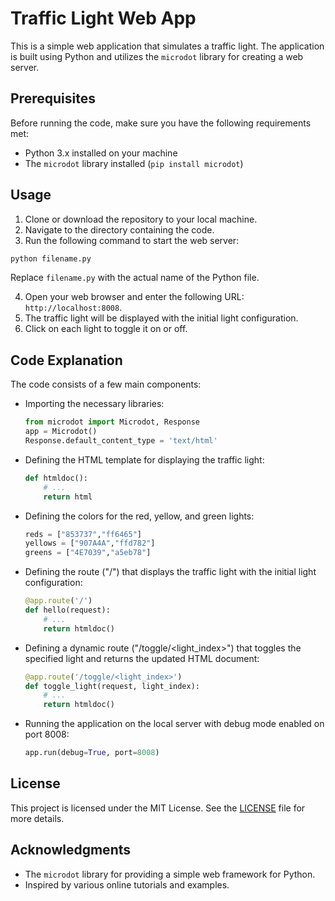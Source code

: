 # Traffic Light Web App

This is a simple web application that simulates a traffic light. The application is built using Python and utilizes the `microdot` library for creating a web server.

## Prerequisites

Before running the code, make sure you have the following requirements met:

- Python 3.x installed on your machine
- The `microdot` library installed (`pip install microdot`)

## Usage

1. Clone or download the repository to your local machine.
2. Navigate to the directory containing the code.
3. Run the following command to start the web server:

```bash
python filename.py
```

Replace `filename.py` with the actual name of the Python file.

4. Open your web browser and enter the following URL: `http://localhost:8008`.
5. The traffic light will be displayed with the initial light configuration.
6. Click on each light to toggle it on or off.

## Code Explanation

The code consists of a few main components:

- Importing the necessary libraries:

  ```python
  from microdot import Microdot, Response
  app = Microdot()
  Response.default_content_type = 'text/html'
  ```

- Defining the HTML template for displaying the traffic light:

  ```python
  def htmldoc():
      # ...
      return html
  ```

- Defining the colors for the red, yellow, and green lights:

  ```python
  reds = ["853737","ff6465"]
  yellows = ["907A4A","ffd782"]
  greens = ["4E7039","a5eb78"]
  ```

- Defining the route ("/") that displays the traffic light with the initial light configuration:

  ```python
  @app.route('/')
  def hello(request):
      # ...
      return htmldoc()
  ```

- Defining a dynamic route ("/toggle/<light_index>") that toggles the specified light and returns the updated HTML document:

  ```python
  @app.route('/toggle/<light_index>')
  def toggle_light(request, light_index):
      # ...
      return htmldoc()
  ```

- Running the application on the local server with debug mode enabled on port 8008:

  ```python
  app.run(debug=True, port=8008)
  ```

## License

This project is licensed under the MIT License. See the [LICENSE](LICENSE) file for more details.

## Acknowledgments

- The `microdot` library for providing a simple web framework for Python.
- Inspired by various online tutorials and examples.
